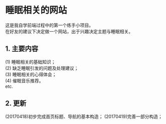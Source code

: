 ﻿# 睡眠相关的网站  
  
  
这是我自学前端过程中的第一个练手小项目。  
在好友的建议下决定做一个网站，出于兴趣决定主题与睡眠相关。

## 1. 主要内容  
  
(1) 睡眠相关的基础知识；  
(2) 缺乏睡眠引发的问题及处理建议；  
(3) 睡眠相关的心得体会；  
(4) 催眠音乐推荐。  
etc.  
  
## 2. 更新  
  
(20170418)初步完成首页标题、导航的基本构造；
(20170419)完善一部分构造；